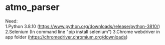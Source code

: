 # atmo_parser
Need:                                                  
1.Python 3.8.10 (https://www.python.org/downloads/release/python-3810/)                    
2.Selenium (In command line "pip install selenium")
                                                            3.Chrome webdriver in app folder (https://chromedriver.chromium.org/downloads)
